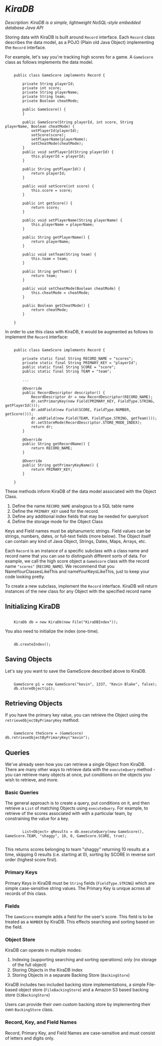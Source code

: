 # _KiraDB_

_Description: KiraDB is a simple, lightweight NoSQL-style embedded database Java API_

Storing data with KiraDB is built around `Record` interface. Each `Record` class describes  the data model, as a POJO (Plain old Java Object) implementing the `Record` interface.  

For example, let's say you're tracking high scores for a game. A `GameScore` class as follows implements the data model.

```

	public class GameScore implements Record {
	
		private String playerId;
		private int score;
		private String playerName;
		private String team;
		private Boolean cheatMode;
		
		public GameScore() {
		}

		public GameScore(String playerId, int score, String playerName, Boolean cheatMode) {
			setPlayerId(playerId);
			setScore(score);
			setPlayerName(playerName);
			setCheatMode(cheatMode);
		}
		public void setPlayerId(String playerId) {
			this.playerId = playerId;
		}
	
		public String getPlayerId() {
			return playerId;
		}
	
		public void setScore(int score) {
			this.score = score;
		}
	
		public int getScore() {
			return score;
		}
	
		public void setPlayerName(String playerName) {
			this.playerName = playerName;
		}
	
		public String getPlayerName() {
			return playerName;
		}

		public void setTeam(String team) {
			this.team = team;
		}

		public String getTeam() {
			return team;
		}

		public void setCheatMode(Boolean cheatMode) {
			this.cheatMode = cheatMode;
		}
	
		public Boolean getCheatMode() {
			return cheatMode;
		}
	
	}

```

In order to use this class with KiraDB, it would be augmented as follows to implement 
the `Record` interface:

```

	public class GameScore implements Record {
	
		private static final String RECORD_NAME = "scores";
		private static final String PRIMARY_KEY = "playerId";
		public static final String SCORE = "score";
		public static final String TEAM = "team";

		...
	
		@Override
		public RecordDescriptor descriptor() {
			RecordDescriptor dr = new RecordDescriptor(RECORD_NAME);
			dr.setPrimaryKey(new Field(PRIMARY_KEY, FieldType.STRING, getPlayerId()));
			dr.addField(new Field(SCORE, FieldType.NUMBER, getScore()));
			dr.addField(new Field(TEAM, FieldType.STRING, getTeam()));
			dr.setStoreMode(RecordDescriptor.STORE_MODE_INDEX);
			return dr;
		}
	
		@Override
		public String getRecordName() {
			return RECORD_NAME;
		}
	
		@Override
		public String getPrimaryKeyName() {
			return PRIMARY_KEY;
		}
	
	}
```

These methods inform KiraDB of the data model associated with the Object Class.

1. Define the name `RECORD_NAME` analogous to a SQL table name
2. Define the `PRIMARY_KEY` used for the record.
3. Define any additional index fields that may be needed for query/sort
4. Define the storage mode for the Object Class

Keys and Field names must be alphanumeric strings. Field values can be strings, numbers, dates, or full-text fields (more below). The Object itself can contain any kind of Java Object, Strings, Dates, Maps, Arrays, etc.

Each `Record` is an instance of a specific subclass with a class name and record name  that you can use to distinguish different sorts of data. For example, we call the high score object a `GameScore` class with the record name `"scores"` (`RECORD_NAME`). We recommend that you NameYourClassesLikeThis and nameYourKeysLikeThis, just to keep your code looking pretty.

To create a new subclass, implement the `Record` interface. KiraDB will return instances of the new class for any Object with the specified record name

## Initializing KiraDB

```

	KiraDb db = new KiraDb(new File("KiraDBIndex"));

```

You also need to initialize the index (one-time).

```

	db.createIndex();
```



## Saving Objects

Let's say you want to save the GameScore described above to KiraDB. 

```

	GameScore p1 = new GameScore("kevin", 1337, "Kevin Blake", false);
	db.storeObject(p1);
```


## Retrieving Objects

If you have the primary key value, you can retrieve the Object using the `retrieveObjectByPrimaryKey` method:

```

	GameScore theScore = (GameScore) db.retrieveObjectByPrimaryKey("kevin");

```

## Queries

We've already seen how you can retrieve a single Object from KiraDB. There are many other ways to retrieve data with the `executeQuery` method - you can retrieve many objects at once, put conditions on the objects you wish to retrieve, and more.

### Basic Queries

The general approach is to create a query, put conditions on it, and then retrieve a `List` of matching Objects using `executeQuery`. For example, to retrieve of the scores associated with with a particular team, by constraining the value for a key.

```

        List<Object> qResults = db.executeQuery(new GameScore(), GameScore.TEAM, "shaggy", 10, 0, GameScore.SCORE, true);


```

This returns scores belonging to team "shaggy" returning 10 results at a time, skipping 0 results (i.e. starting at 0), sorting by SCORE in reverse sort order (highest score first).



### Primary Keys

Primary Keys in KiraDB must be `String` fields (`FieldType.STRING`) which are simple case-sensitive string values. The Primary Key is unique across all records of this class.

### Fields

The `GameScore` example adds a field for the user's score. This field is to be treated as a `NUMBER` by KiraDB. This effects searching and sorting based on the field.

### Object Store

KiraDB can operate in multiple modes:

1. Indexing (supporting searching and sorting operations) only (no storage of the full object)
2. Storing Objects in the KiraDB index
3. Storing Objects in a separate Backing Store (`BackingStore`)

KiraDB includes two included backing store implementations, a simple File-based object store (`FileBackingStore`) and a Amazon S3 based backing store (`S3BackingStore`)

Users can provide their own custom backing store by implementing their own `BackingStore` class.

### Record, Key, and Field Names

Record, Primary Key, and Field Names are case-sensitive and must consist of letters and digits only.
